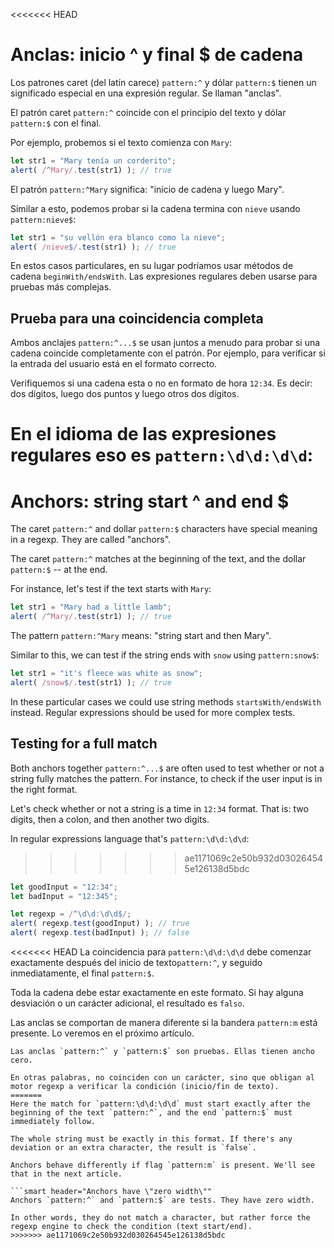 <<<<<<< HEAD
# Anclas: inicio ^ y final $ de cadena

Los patrones caret (del latín carece) `pattern:^` y dólar `pattern:$` tienen un significado especial en una expresión regular. Se llaman "anclas".

El patrón caret `pattern:^` coincide con el principio del texto y dólar `pattern:$` con el final.

Por ejemplo, probemos si el texto comienza con `Mary`:

```js run
let str1 = "Mary tenía un corderito";
alert( /^Mary/.test(str1) ); // true
```

El patrón `pattern:^Mary` significa: "inicio de cadena y luego Mary".

Similar a esto, podemos probar si la cadena termina con `nieve` usando `pattern:nieve$`:

```js run
let str1 = "su vellón era blanco como la nieve";
alert( /nieve$/.test(str1) ); // true
```

En estos casos particulares, en su lugar podríamos usar métodos de cadena `beginWith/endsWith`. Las expresiones regulares deben usarse para pruebas más complejas.

## Prueba para una coincidencia completa

Ambos anclajes `pattern:^...$` se usan juntos a menudo para probar si una cadena coincide completamente con el patrón. Por ejemplo, para verificar si la entrada del usuario está en el formato correcto.

Verifiquemos si una cadena esta o no en formato de hora `12:34`. Es decir: dos dígitos, luego dos puntos y luego otros dos dígitos.

En el idioma de las expresiones regulares eso es `pattern:\d\d:\d\d`:
=======
# Anchors: string start ^ and end $

The caret `pattern:^` and dollar `pattern:$` characters have special meaning in a regexp. They are called "anchors".

The caret `pattern:^` matches at the beginning of the text, and the dollar `pattern:$` -- at the end.

For instance, let's test if the text starts with `Mary`:

```js run
let str1 = "Mary had a little lamb";
alert( /^Mary/.test(str1) ); // true
```

The pattern `pattern:^Mary` means: "string start and then Mary".

Similar to this, we can test if the string ends with `snow` using `pattern:snow$`:

```js run
let str1 = "it's fleece was white as snow";
alert( /snow$/.test(str1) ); // true
```

In these particular cases we could use string methods `startsWith/endsWith` instead. Regular expressions should be used for more complex tests.

## Testing for a full match

Both anchors together `pattern:^...$` are often used to test whether or not a string fully matches the pattern. For instance, to check if the user input is in the right format.

Let's check whether or not a string is a time in `12:34` format. That is: two digits, then a colon, and then another two digits.

In regular expressions language that's `pattern:\d\d:\d\d`:
>>>>>>> ae1171069c2e50b932d030264545e126138d5bdc

```js run
let goodInput = "12:34";
let badInput = "12:345";

let regexp = /^\d\d:\d\d$/;
alert( regexp.test(goodInput) ); // true
alert( regexp.test(badInput) ); // false
```

<<<<<<< HEAD
La coincidencia para `pattern:\d\d:\d\d` debe comenzar exactamente después del inicio de texto`pattern:^`, y seguido inmediatamente, el final `pattern:$`.

Toda la cadena debe estar exactamente en este formato. Si hay alguna desviación o un carácter adicional, el resultado es `falso`.

Las anclas se comportan de manera diferente si la bandera `pattern:m` está presente. Lo veremos en el próximo artículo.

```smart header="Las anclas tienen \"ancho cero\""
Las anclas `pattern:^` y `pattern:$` son pruebas. Ellas tienen ancho cero.

En otras palabras, no coinciden con un carácter, sino que obligan al motor regexp a verificar la condición (inicio/fin de texto).
=======
Here the match for `pattern:\d\d:\d\d` must start exactly after the beginning of the text `pattern:^`, and the end `pattern:$` must immediately follow.

The whole string must be exactly in this format. If there's any deviation or an extra character, the result is `false`.

Anchors behave differently if flag `pattern:m` is present. We'll see that in the next article.

```smart header="Anchors have \"zero width\""
Anchors `pattern:^` and `pattern:$` are tests. They have zero width.

In other words, they do not match a character, but rather force the regexp engine to check the condition (text start/end).
>>>>>>> ae1171069c2e50b932d030264545e126138d5bdc
```
